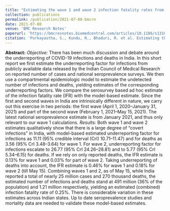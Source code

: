 ```yaml
---
title: "Estimating the wave 1 and wave 2 infection fatality rates from SARS-CoV-2 in India"
collection: publications
permalink: /publication/2021-07-08-bmcrn
date: 2021-07-08
venue: 'BMC Research Notes'
paperurl: 'https://bmcresnotes.biomedcentral.com/articles/10.1186/s13104-021-05652-2'
citation: 'Purkayastha, S., Kundu, R., Bhaduri, R. et al. Estimating the wave 1 and wave 2 infection fatality rates from SARS-CoV-2 in India. BMC Res Notes 14, 262 (2021). https://doi.org/10.1186/s13104-021-05652-2'
---
```


**Abstract:** *Objective:* There has been much discussion and debate around the underreporting of COVID-19 infections and deaths in India. In this short report we first estimate the underreporting factor for infections from publicly available data released by the Indian Council of Medical Research on reported number of cases and national seroprevalence surveys. We then use a compartmental epidemiologic model to estimate the undetected number of infections and deaths, yielding estimates of the corresponding underreporting factors. We compare the serosurvey based ad hoc estimate of the infection fatality rate (IFR) with the model-based estimate. Since the first and second waves in India are intrinsically different in nature, we carry out this exercise in two periods: the first wave (April 1, 2020–January 31, 2021) and part of the second wave (February 1, 2021–May 15, 2021). The latest national seroprevalence estimate is from January 2021, and thus only relevant to our wave 1 calculations. *Results:* Both wave 1 and wave 2 estimates qualitatively show that there is a large degree of “covert infections” in India, with model-based estimated underreporting factor for infections as 11.11 (95% credible interval (CrI) 10.71–11.47) and for deaths as 3.56 (95% CrI 3.48–3.64) for wave 1. For wave 2, underreporting factor for infections escalate to 26.77 (95% CrI 24.26–28.81) and to 5.77 (95% CrI 5.34–6.15) for deaths. If we rely on only reported deaths, the IFR estimate is 0.13% for wave 1 and 0.03% for part of wave 2. Taking underreporting of deaths into account, the IFR estimate is 0.46% for wave 1 and 0.18% for wave 2 (till May 15). Combining waves 1 and 2, as of May 15, while India reported a total of nearly 25 million cases and 270 thousand deaths, the estimated number of infections and deaths stand at 491 million (36% of the population) and 1.21 million respectively, yielding an estimated (combined) infection fatality rate of 0.25%. There is considerable variation in these estimates across Indian states. Up to date seroprevalence studies and mortality data are needed to validate these model-based estimates.